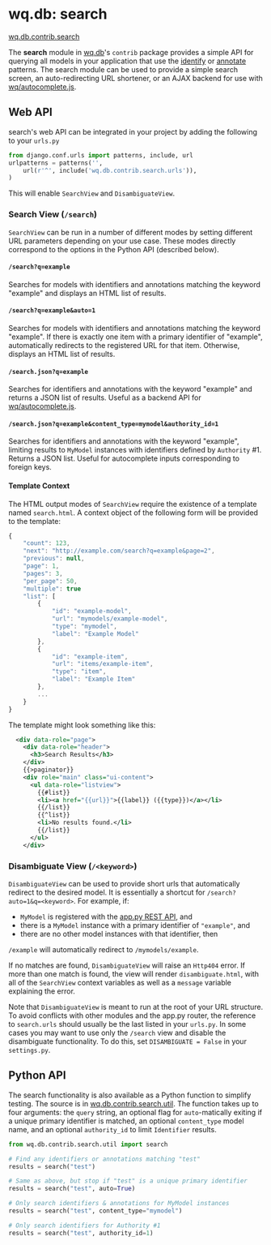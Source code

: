 wq.db: search
=============

[wq.db.contrib.search]

The **search** module in [wq.db]'s `contrib` package provides a simple API for querying all models in your application that use the [identify] or [annotate] patterns.  The search module can be used to provide a simple search screen, an auto-redirecting URL shortener, or an AJAX backend for use with [wq/autocomplete.js].

## Web API
search's web API can be integrated in your project by adding the following to your `urls.py`

```python
from django.conf.urls import patterns, include, url
urlpatterns = patterns('',
    url(r'^', include('wq.db.contrib.search.urls')),
)
```

This will enable `SearchView` and `DisambiguateView`.

### Search View (`/search`)

`SearchView` can be run in a number of different modes by setting different URL parameters depending on your use case.  These modes directly correspond to the options in the Python API (described below).

#### `/search?q=example`

Searches for models with identifiers and annotations matching the keyword "example" and displays an HTML list of results.

#### `/search?q=example&auto=1`

Searches for models with identifiers and annotations matching the keyword "example".  If there is exactly one item with a primary identifier of "example", automatically redirects to the registered URL for that item.  Otherwise, displays an HTML list of results.

#### `/search.json?q=example`

Searches for identifiers and annotations with the keyword "example" and returns a JSON list of results.  Useful as a backend API for [wq/autocomplete.js].

#### `/search.json?q=example&content_type=mymodel&authority_id=1`

Searches for identifiers and annotations with the keyword "example", limiting results to `MyModel` instances with identifiers defined by `Authority` #1.  Returns a JSON list.  Useful for autocomplete inputs corresponding to foreign keys.

#### Template Context

The HTML output modes of `SearchView` require the existence of a template named `search.html`.  A context object of the following form will be provided to the template:

```javascript
{
    "count": 123,
    "next": "http://example.com/search?q=example&page=2",
    "previous": null,
    "page": 1,
    "pages": 3,
    "per_page": 50,
    "multiple": true
    "list": [
        {
            "id": "example-model",
            "url": "mymodels/example-model",
            "type": "mymodel",
            "label": "Example Model"
        },
        {
            "id": "example-item",
            "url": "items/example-item",
            "type": "item",
            "label": "Example Item"
        },
        ...
    }
}
```

The template might look something like this:

```xml
  <div data-role="page">
    <div data-role="header">
      <h3>Search Results</h3>
    </div>
    {{>paginator}}
    <div role="main" class="ui-content">
      <ul data-role="listview">
        {{#list}}
        <li><a href="{{url}}">{{label}} ({{type}})</a></li>
        {{/list}}
        {{^list}}
        <li>No results found.</li>
        {{/list}}
      </ul>
    </div>
```

### Disambiguate View (`/<keyword>`)

`DisambiguateView` can be used to provide short urls that automatically redirect to the desired model.  It is essentially a shortcut for `/search?auto=1&q=<keyword>`.  For example, if:

 * `MyModel` is registered with the [app.py REST API], and
 * there is a `MyModel` instance with a primary identifier of `"example"`, and
 * there are no other model instances with that identifier, then

`/example` will automatically redirect to `/mymodels/example`.

If no matches are found, `DisambiguateView` will raise an `Http404` error.  If more than one match is found, the view will render `disambiguate.html`, with all of the `SearchView` context variables as well as a `message` variable explaining the error.

Note that `DisambiguateView` is meant to run at the root of your URL structure.  To avoid conflicts with other modules and the app.py router, the reference to `search.urls` should usually be the last listed in your `urls.py`.  In some cases you may want to use only the `/search` view and disable the disambiguate functionality.  To do this, set `DISAMBIGUATE = False` in your `settings.py`.

## Python API
The search functionality is also available as a Python function to simplify testing.  The source is in [wq.db.contrib.search.util].  The function takes up to four arguments: the `query` string, an optional flag for `auto`-matically exiting if a unique primary identifier is matched, an optional `content_type` model name, and an optional `authority_id` to limit `Identifier` results.

```python
from wq.db.contrib.search.util import search

# Find any identifiers or annotations matching "test"
results = search("test")

# Same as above, but stop if "test" is a unique primary identifier
results = search("test", auto=True)

# Only search identifiers & annotations for MyModel instances
results = search("test", content_type="mymodel")

# Only search identifiers for Authority #1
results = search("test", authority_id=1)
```

[wq.db.contrib.search]: https://github.com/wq/wq.db/blob/master/contrib/search
[wq.db]: https://wq.io/wq.db
[identify]: https://wq.io/docs/identify
[annotate]: https://wq.io/docs/annotate
[wq/autocomplete.js]: https://wq.io/docs/other-modules
[app.py REST API]: https://wq.io/docs/app.py
[wq.db.contrib.search.util]: https://github.com/wq/wq.db/blob/master/contrib/search/util.py
